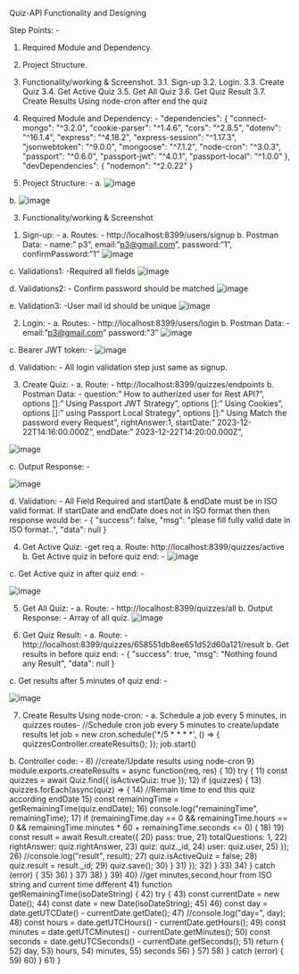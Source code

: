 Quiz-API Functionality and Designing

Step Points: -
1.	Required Module and Dependency.
2.	Project Structure.
3.	Functionality/working & Screenshot.
3.1.	 Sign-up
3.2.	 Login.
3.3.	 Create Quiz
3.4.	 Get Active Quiz
3.5.	 Get All Quiz
3.6.	 Get Quiz Result
3.7.	 Create Results Using node-cron after end the quiz


1.	Required Module and Dependency: -
 "dependencies": {
        "connect-mongo": "^3.2.0",
        "cookie-parser": "^1.4.6",
        "cors": "^2.8.5",
        "dotenv": "^16.1.4",
        "express": "^4.18.2",
        "express-session": "^1.17.3",
        "jsonwebtoken": "^9.0.0",
        "mongoose": "^7.1.2",
        "node-cron": "^3.0.3",
        "passport": "^0.6.0",
        "passport-jwt": "^4.0.1",
        "passport-local": "^1.0.0"
    },
    "devDependencies": {
        "nodemon": "^2.0.22"
    }

2.	Project Structure: -
a.	![image](https://github.com/premnarayanp/quiz-API/assets/124772915/babe5f9e-9bb4-4eae-ab7c-d4ef00fba9cb)


b.	![image](https://github.com/premnarayanp/quiz-API/assets/124772915/2f473c7d-8a7c-46a5-9156-0c92a7e7ce60)

 



3.	Functionality/working & Screenshot
1)	Sign-up: - 
a.	Routes: - http://localhost:8399/users/signup
b.	Postman Data: -
name:” p3”, 
email:”p3@gmail.com”, 
password:”1”, 
confirmPassword:”1”
![image](https://github.com/premnarayanp/quiz-API/assets/124772915/dd1553c8-0299-47da-8a97-81bb3fa63c4a)

 
c.	Validations1: -Required all fields
![image](https://github.com/premnarayanp/quiz-API/assets/124772915/a0c6e791-c586-4219-99bc-cd8794ff06b7)

 
d.	Validations2: - Confirm password should be matched
![image](https://github.com/premnarayanp/quiz-API/assets/124772915/629e3f24-198d-47bf-b1b7-c2d161c1a0ee)

 
e.	Validation3: -User mail id should be unique
 ![image](https://github.com/premnarayanp/quiz-API/assets/124772915/4feb0f35-bf17-4917-8928-e3628542f66e)



2)	Login: -
a.	Routes: - http://localhost:8399/users/login
b.	Postman Data: -
email:”p3@gmail.com”
password:”3”
 ![image](https://github.com/premnarayanp/quiz-API/assets/124772915/c8b760aa-798a-482f-a157-bc48784aa3a3)


c.	Bearer JWT token: -
 ![image](https://github.com/premnarayanp/quiz-API/assets/124772915/4f13587a-490f-4310-96a1-9bb5d89597a8)


d.	Validation: - All login validation step just same as signup.

3)	Create Quiz: -
a.	Route: - http://localhost:8399/quizzes/endpoints
b.	Postman Data: -
question:” How to autherized user for Rest API?”,
options []:” Using Passport JWT Strategy”,
options []:” Using Cookies”,
options []:” using Passport Local Strategy”,
options []:” Using Match the password every Request”,
rightAnswer:1,
startDate:” 2023-12-22T14:16:00.000Z”,
endDate:” 2023-12-22T14:20:00.000Z”,

![image](https://github.com/premnarayanp/quiz-API/assets/124772915/f16b3fd0-33ab-40da-a658-8105bcfd1092)

 
c.	Output Response: -
 
 ![image](https://github.com/premnarayanp/quiz-API/assets/124772915/72e845c4-859e-47e4-96ce-4df2ed89522e)
 

d.	Validation: - All Field Required and startDate & endDate must be in ISO valid format.
If startDate and endDate does not in ISO format then then response would be: -
                   {
                    "success": false,
                    "msg": "please fill fully valid date in ISO format..",
                    "data": null
                  }



4)	Get Active Quiz: -get req
a.	Route: http://localhost:8399/quizzes/active
b.	Get Active quiz in before quiz end: -
 ![image](https://github.com/premnarayanp/quiz-API/assets/124772915/b3d788f0-4d18-46b7-90a1-55eefd407787)


c.	Get Active quiz in after quiz end: -

 ![image](https://github.com/premnarayanp/quiz-API/assets/124772915/fb7b5253-dcaa-4dff-8d1b-9a0ffbc92335)

 


5)	Get All Quiz: -
a.	Route: - http://localhost:8399/quizzes/all
b.	Output Response: - Array of all quiz.
 ![image](https://github.com/premnarayanp/quiz-API/assets/124772915/a11b440f-0b73-41de-ae2e-99045f85550f)


6)	Get Quiz Result: -
a.	Route: - http://localhost:8399/quizzes/658551db8ee651d52d60a121/result
b.	Get results in before quiz end: -
              {
                  "success": true,
                  "msg": "Nothing found any Result",
                  "data": null
                     }


c.	Get results after 5 minutes of quiz end: -

 
![image](https://github.com/premnarayanp/quiz-API/assets/124772915/1ff08526-b309-4d35-9cc0-81ce5ec46af7)



7)	Create Results Using node-cron: -
a.	Schedule a job every 5 minutes, in quizzes routes-
          //Schedule cron job every 5 minutes to create/update results
            let job = new cron.schedule('*/5 * * * *', () => {
              quizzesController.createResults();
            });
           job.start()

b.	Controller code: -
8)	//create/Update results using node-cron
9)	module.exports.createResults = async function(req, res) {
10)	    try {
11)	        const quizzes = await Quiz.find({ isActiveQuiz: true });
12)	        if (quizzes) {
13)	            quizzes.forEach(async(quiz) => {
14)	                //Remain time to end this quiz according endDate
15)	                const remainingTime = getRemainingTime(quiz.endDate);
16)	                console.log("remainingTime", remainingTime);
17)	                if (remainingTime.day == 0 && remainingTime.hours == 0 && remainingTime.minutes * 60 + remainingTime.seconds <= 0) {
18)	
19)	                    const result = await Result.create({
20)	                        pass: true,
21)	                        totalQuestions: 1,
22)	                        rightAnswer: quiz.rightAnswer,
23)	                        quiz: quiz._id,
24)	                        user: quiz.user,
25)	                    });
26)	                    //console.log("result", result);
27)	                    quiz.isActiveQuiz = false;
28)	                    quiz.result = result._id;
29)	                    quiz.save();
30)	                }
31)	            });
32)	        }
33)	
34)	    } catch (error) {
35)	
36)	    }
37)	
38)	}
39)	
40)	//get minutes,second,hour from ISO string and current time  different
41)	function getRemainingTime(isoDateString) {
42)	    try {
43)	        const currentDate = new Date();
44)	        const date = new Date(isoDateString);
45)	
46)	        const day = date.getUTCDate() - currentDate.getDate();
47)	        //console.log("day=", day);
48)	        const hours = date.getUTCHours() - currentDate.getHours();
49)	        const minutes = date.getUTCMinutes() - currentDate.getMinutes();
50)	        const seconds = date.getUTCSeconds() - currentDate.getSeconds();
51)	        return {
52)	            day,
53)	            hours,
54)	            minutes,
55)	            seconds
56)	        }
57)	
58)	    } catch (error) {
59)	
60)	    }
61)	}

